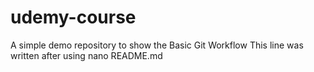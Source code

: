 # udemy-course
A simple demo repository to show the Basic Git Workflow
This line was written after using nano README.md
